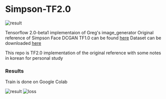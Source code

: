 # Simpson-TF2.0

![result](https://github.com/milez770/Simpson-TF2.0/blob/master/output_2019-12-20_024720/dcgan_simsons_faces.gif)

Tensorflow 2.0-beta1 implementaion of Greg's image_generator
Original reference of Simpson Face DCGAN TF1.0 can be found [here](https://github.com/gsurma/image_generator)
Dataset can be downloaded [here](https://www.kaggle.com/kostastokis/simpsons-faces)

This repo is TF2.0 implementation of the original reference with some notes in korean for personal study

### Results

Train is done on Google Colab

![result](https://github.com/milez770/Simpson-TF2.0/blob/master/output_2019-12-20_024720/dcgan_simsons_faces.gif)
![loss](https://github.com/milez770/Simpson-TF2.0/blob/master/output_2019-12-20_024720/dcgan_loss.gif)
